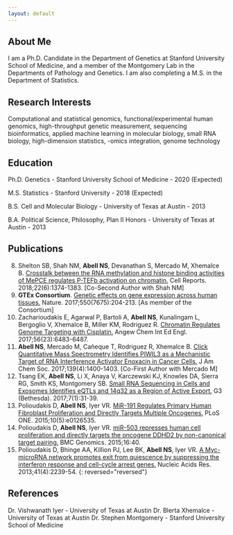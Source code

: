 ```yaml
---
layout: default
---
```


## About Me

I am a Ph.D. Candidate in the Department of Genetics at Stanford University School of Medicine, and a member of the Montgomery Lab in the Departments of Pathology and Genetics. I am also completing a M.S. in the Department of Statistics.

## Research Interests

Computational and statistical genomics, functional/experimental human genomics, high-throughput genetic measurement, sequencing bioinformatics, applied machine learning in molecular biology, small RNA biology, high-dimension statistics, -omics integration, genome technology

## Education

Ph.D. Genetics - Stanford University School of Medicine - 2020 (Expected)

M.S. Statistics - Stanford University - 2018 (Expected)

B.S. Cell and Molecular Biology - University of Texas at Austin - 2013

B.A. Political Science, Philosophy, Plan II Honors - University of Texas at Austin - 2013

## Publications

8. Shelton SB, Shah NM, **Abell NS**, Devanathan S, Mercado M, Xhemalce B. [Crosstalk between the RNA methylation and histone binding activities of MePCE regulates P-TEFb activation on chromatin.](https://www.ncbi.nlm.nih.gov/pubmed/29425494) Cell Reports. 2018;22(6):1374-1383. [Co-Second Author with Shah NM]
7. **GTEx Consortium**. [Genetic effects on gene expression across human tissues.](https://www.ncbi.nlm.nih.gov/pubmed/29022597) Nature. 2017;550(7675):204-213. [As member of the Consortium]
6. Zacharioudakis E, Agarwal P, Bartoli A, **Abell NS**, Kunalingam L, Bergoglio V, Xhemalce B, Miller KM, Rodriguez R. [Chromatin Regulates Genome Targeting with Cisplatin.](https://www.ncbi.nlm.nih.gov/pubmed/28474855) Angew Chem Int Ed Engl. 2017;56(23):6483-6487.
5. **Abell NS**, Mercado M, Cañeque T, Rodriguez R, Xhemalce B. [Click Quantitative Mass Spectrometry Identifies PIWIL3 as a Mechanistic Target of RNA Interference Activator Enoxacin in Cancer Cells.](https://www.ncbi.nlm.nih.gov/pubmed/28094937) J Am Chem Soc. 2017;139(4):1400-1403. [Co-First Author with Mercado M]
4. Tsang EK, **Abell NS**, Li X, Anaya V, Karczewski KJ, Knowles DA, Sierra RG, Smith KS, Montgomery SB. [Small RNA Sequencing in Cells and Exosomes Identifies eQTLs and 14q32 as a Region of Active Export.](https://www.ncbi.nlm.nih.gov/pubmed/27799337) G3 (Bethesda). 2017;7(1):31-39.
3. Polioudakis D, **Abell NS**, Iyer VR. [MiR-191 Regulates Primary Human Fibroblast Proliferation and Directly Targets Multiple Oncogenes.](https://www.ncbi.nlm.nih.gov/pubmed/25992613) PLoS ONE. 2015;10(5):e0126535.
2. Polioudakis D, **Abell NS**, Iyer VR. [miR-503 represses human cell proliferation and directly targets the oncogene DDHD2 by non-canonical target pairing.](https://www.ncbi.nlm.nih.gov/pubmed/25653011) BMC Genomics. 2015;16:40.
1. Polioudakis D, Bhinge AA, Killion PJ, Lee BK, **Abell NS**, Iyer VR. [A Myc-microRNA network promotes exit from quiescence by suppressing the interferon response and cell-cycle arrest genes.](https://www.ncbi.nlm.nih.gov/pubmed/23303785) Nucleic Acids Res. 2013;41(4):2239-54.
{: reversed="reversed"}

## References

Dr. Vishwanath Iyer - University of Texas at Austin
Dr. Blerta Xhemalce - University of Texas at Austin
Dr. Stephen Montgomery - Stanford University School of Medicine

